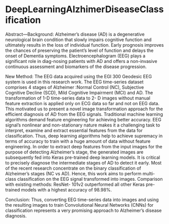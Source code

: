 # DeepLearningAlzhimerDiseaseClassification
Abstract—Background: Alzheimer’s disease (AD) is a degenerative neurological brain condition that slowly impairs cognitive function and ultimately results in the loss of individual function. Early prognosis improves the chances of preserving the patient’s level of function and delays the onset of Dementia symptoms. Electroencephalogram (EEG) plays a significant role in diag-nosing patients with AD and offers a non-invasive continuous assessment and biomarkers of the disease progression.

New Method: The EEG data acquired using the EGI 300 Geodesic EEG system is used in this research work. The EEG time-series dataset comprises 4 stages of Alzheimer :Normal Control (NC), Subjective Cognitive Decline (SCD), Mild Cognitive Impairment (MCI) and AD. The transformation of 1-D time-series data to 2- D images without manual feature extraction is applied only on ECG data so far and not on EEG data. This motivated us to present a novel image transformation approach for the efficient diagnosis of AD from the EEG signals. Traditional machine learning algorithms demand feature engineering for achieving better accuracy. EEG signal’s nonlinear and non-stationary nature makes it a challenging task to interpret, examine and extract essential features from the data for classification. Thus, deep learning algorithms help to achieve supremacy in terms of accuracy to train with a huge amount of data without feature engineering. In order to extract deep features from the input images for the purpose of detecting Alzheimer’s stage, the generated images are subsequently fed into Keras pre-trained deep learning models. It is critical to precisely diagnose the intermediate stages of AD to detect it early. Most of the recent research concentrate on the binary classification of Alzheimer’s stages (NC vs AD). Hence, this work aims to perform multi-class classification on the EEG signal transformed into images. Comparison with existing methods: ResNet- 101v2 outperformed all other Keras pre-trained models with a highest accuracy of 98.98%.

Conclusion: Thus, converting EEG time-series data into images and using the resulting images to train Convolutional Neural Networks (CNNs) for classification represents a very promising
approach to Alzheimer’s disease diagnosis.
